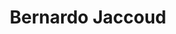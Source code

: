---
layout: team-member
title:  "Bernardo Jaccoud"
job-title: Managing Consultant
order: 9
skills:
- Operational Excellence & Execution
- Data, Analytics, & Information Technology
- Business & Transformational Events
team-image: bernardo-jaccoud.jpg
---